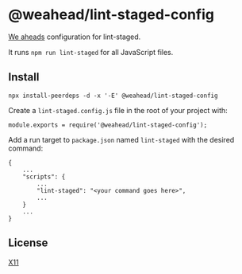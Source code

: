 # @weahead/lint-staged-config

[We aheads](https://www.weahead.se/) configuration for lint-staged.

It runs `npm run lint-staged` for all JavaScript files.

## Install

```
npx install-peerdeps -d -x '-E' @weahead/lint-staged-config
```

Create a `lint-staged.config.js` file in the root of your project with:

```
module.exports = require('@weahead/lint-staged-config');
```

Add a run target to `package.json` named `lint-staged` with the desired command:

```
{
    ...
    "scripts": {
        ...
        "lint-staged": "<your command goes here>",
        ...
    }
    ...
}
```

## License

[X11](LICENSE)
